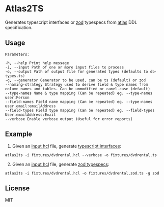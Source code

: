 # Atlas2TS

Generates typescript interfaces or [zod](https://github.com/colinhacks/zod) typespecs from [atlas](https://atlasgo.io/) DDL specification.

## Usage

```
Parameters:

-h, --help Print help message
-i, --input Path of one or more input files to process
-o, --output Path of output file for generated types (defaults to db-types.ts)
-g, --generator Generator to be used, can be ts (default) or zod
--naming-strategy Strategy used to derive field & type names from column names and tables. Can be unmodified or camel-case (default)
--type-names Name & type mapping (Can be repeated) eg. --type-names user:Person
--field-names Field name mapping (Can be repeated) eg. --type-names user.email:emailAddress
--field-types Field type mapping (Can be repeated) eg. --field-types User.emailAddress:Email
--verbose Enable verbose output (Useful for error reports)
```

## Example

1. Given an [input hcl](./fixtures/dvdrental.hcl) file, generate [typescript interfaces](./fixtures/dvdrental.ts):

```
atlas2ts -i fixtures/dvdrental.hcl --verbose -o fixtures/dvdrental.ts
```

2. Given an [input hcl](./fixtures/dvdrental.hcl) file, generate [zod typespecs](./fixtures/dvdrental.zod.ts):

```
atlas2ts -i fixtures/dvdrental.hcl -o fixtures/dvdrental.zod.ts -g zod
```

## License

MIT
